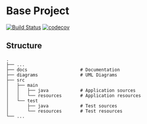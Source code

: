 # Base Project
[![Build Status](https://travis-ci.org/knight4530/BaseProject.svg?branch=master)](https://travis-ci.org/knight4530/BaseProject)
[![codecov](https://codecov.io/gh/knight4530/BaseProject/branch/master/graph/badge.svg)](https://codecov.io/gh/knight4530/BaseProject)

## Structure
```
.
├── ...
├── docs                    # Documentation
├── diagrams                # UML Diagrams
├── src
│   ├── main
│   │   ├── java            # Application sources
│   │   └── resources       # Application resources
│   └── test
│       ├── java            # Test sources
│       └── resources       # Test resources
└── ...
```

